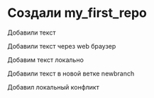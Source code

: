 ﻿# Создали my_first_repo

Добавили текст

Добавили текст через web браузер


Добавим текст локально

Добавили текст в новой ветке newbranch

Добавил локальный конфликт
